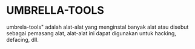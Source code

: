 # UMBRELLA-TOOLS
umbrela-tools" adalah alat-alat yang menginstal banyak alat atau disebut sebagai pemasang alat, alat-alat ini dapat digunakan untuk hacking, defacing, dll.
